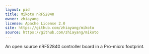 ```yaml
---
layout: pid
title: Mikoto nRF52840
owner: zhiayang
license: Apache License 2.0
site: https://github.com/zhiayang/mikoto
source: https://github.com/zhiayang/mikoto
---
```

An open source nRF52840 controller board in a Pro-micro footprint.
